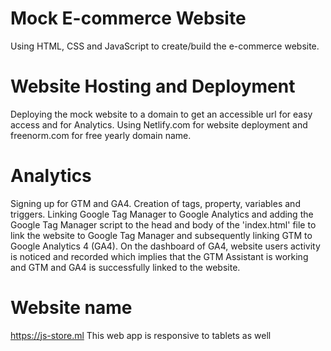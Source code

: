 # Mock E-commerce Website
Using HTML, CSS and JavaScript to create/build the e-commerce website.

# Website Hosting and Deployment
Deploying the mock website to a domain to get an accessible url for easy access and for Analytics.
Using Netlify.com for website deployment and freenorm.com for free yearly domain name.

# Analytics
Signing up for GTM and GA4.
 Creation of tags, property, variables and triggers.
Linking Google Tag Manager to Google Analytics and  adding the Google Tag Manager script to the head and body of the 'index.html' file to link the website to Google Tag Manager and subsequently linking GTM to Google Analytics 4 (GA4). On the dashboard of GA4, website users activity is noticed and recorded which implies that the GTM Assistant is working and GTM and GA4 is successfully linked to the website.

# Website name
https://js-store.ml
This web app is responsive to tablets as well
